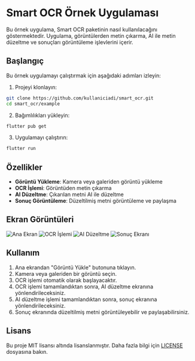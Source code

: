 # Smart OCR Örnek Uygulaması

Bu örnek uygulama, Smart OCR paketinin nasıl kullanılacağını göstermektedir. Uygulama, görüntülerden metin çıkarma, AI ile metin düzeltme ve sonuçları görüntüleme işlevlerini içerir.

## Başlangıç

Bu örnek uygulamayı çalıştırmak için aşağıdaki adımları izleyin:

1. Projeyi klonlayın:

```bash
git clone https://github.com/kullaniciadi/smart_ocr.git
cd smart_ocr/example
```

2. Bağımlılıkları yükleyin:

```bash
flutter pub get
```

3. Uygulamayı çalıştırın:

```bash
flutter run
```

## Özellikler

- **Görüntü Yükleme**: Kamera veya galeriden görüntü yükleme
- **OCR İşlemi**: Görüntüden metin çıkarma
- **AI Düzeltme**: Çıkarılan metni AI ile düzeltme
- **Sonuç Görüntüleme**: Düzeltilmiş metni görüntüleme ve paylaşma

## Ekran Görüntüleri

![Ana Ekran](screenshots/home_screen.png)
![OCR İşlemi](screenshots/ocr_process_screen.png)
![AI Düzeltme](screenshots/ai_correction_screen.png)
![Sonuç Ekranı](screenshots/result_screen.png)

## Kullanım

1. Ana ekrandan "Görüntü Yükle" butonuna tıklayın.
2. Kamera veya galeriden bir görüntü seçin.
3. OCR işlemi otomatik olarak başlayacaktır.
4. OCR işlemi tamamlandıktan sonra, AI düzeltme ekranına yönlendirileceksiniz.
5. AI düzeltme işlemi tamamlandıktan sonra, sonuç ekranına yönlendirileceksiniz.
6. Sonuç ekranında düzeltilmiş metni görüntüleyebilir ve paylaşabilirsiniz.

## Lisans

Bu proje MIT lisansı altında lisanslanmıştır. Daha fazla bilgi için [LICENSE](../LICENSE) dosyasına bakın.
